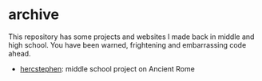# archive

This repository has some projects and websites I made back in middle and high school. You have been warned, frightening and embarrassing code ahead.

+ [hercstephen](http://sclark.io/archive/hercstephen): middle school project on Ancient Rome
